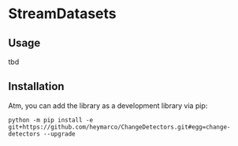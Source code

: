 # StreamDatasets

## Usage

tbd

## Installation

Atm, you can add the library as a development library via pip:

    python -m pip install -e git+https://github.com/heymarco/ChangeDetectors.git#egg=change-detectors --upgrade
